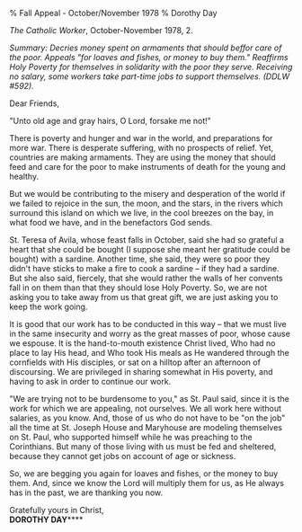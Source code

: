 % Fall Appeal - October/November 1978
% Dorothy Day

*The Catholic Worker*, October-November 1978, 2.

*Summary: Decries money spent on armaments that should beffor care of
the poor. Appeals "for loaves and fishes, or money to buy them."
Reaffirms Holy Poverty for themselves in solidarity with the poor they
serve. Receiving no salary, some workers take part-time jobs to support
themselves. (DDLW \#592).*

Dear Friends,

"Unto old age and gray hairs, O Lord, forsake me not!"

There is poverty and hunger and war in the world, and preparations for
more war. There is desperate suffering, with no prospects of relief.
Yet, countries are making armaments. They are using the money that
should feed and care for the poor to make instruments of death for the
young and healthy.

But we would be contributing to the misery and desperation of the world
if we failed to rejoice in the sun, the moon, and the stars, in the
rivers which surround this island on which we live, in the cool breezes
on the bay, in what food we have, and in the benefactors God sends.

St. Teresa of Avila, whose feast falls in October, said she had so
grateful a heart that she could be bought (I suppose she meant her
gratitude could be bought) with a sardine. Another time, she said, they
were so poor they didn't have sticks to make a fire to cook a sardine –
if they had a sardine. But she also said, fiercely, that she would
rather the walls of her convents fall in on them than that they should
lose Holy Poverty. So, we are not asking you to take away from us that
great gift, we are just asking you to keep the work going.

It is good that our work has to be conducted in this way – that we must
live in the same insecurity and worry as the great masses of poor, whose
cause we espouse. It is the hand-to-mouth existence Christ lived, Who
had no place to lay His head, and Who took His meals as He wandered
through the cornfields with His disciples, or sat on a hilltop after an
afternoon of discoursing. We are privileged in sharing somewhat in His
poverty, and having to ask in order to continue our work.

"We are trying not to be burdensome to you," as St. Paul said, since it
is the work for which we are appealing, not ourselves. We all work here
without salaries, as you know. And, those of us who do not have to be
"on the job" all the time at St. Joseph House and Maryhouse are modeling
themselves on St. Paul, who supported himself while he was preaching to
the Corinthians. But many of those living with us must be fed and
sheltered, because they cannot get jobs on account of age or sickness.

So, we are begging you again for loaves and fishes, or the money to buy
them. And, since we know the Lord will multiply them for us, as He
always has in the past, we are thanking you now.

Gratefully yours in Christ, \
**DOROTHY DAY******
